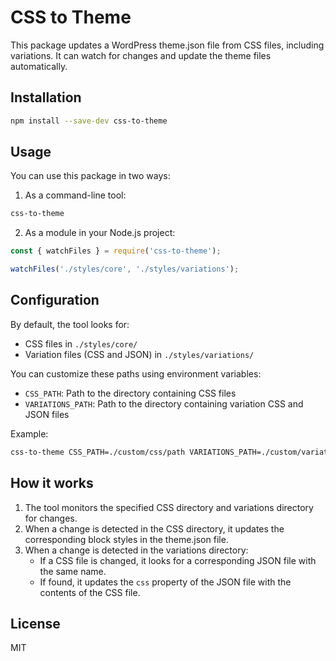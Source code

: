 # CSS to Theme

This package updates a WordPress theme.json file from CSS files, including variations. It can watch for changes and update the theme files automatically.

## Installation

```bash
npm install --save-dev css-to-theme
```

## Usage

You can use this package in two ways:

1. As a command-line tool:

```bash
css-to-theme
```

2. As a module in your Node.js project:

```javascript
const { watchFiles } = require('css-to-theme');

watchFiles('./styles/core', './styles/variations');
```

## Configuration

By default, the tool looks for:
- CSS files in `./styles/core/`
- Variation files (CSS and JSON) in `./styles/variations/`

You can customize these paths using environment variables:

- `CSS_PATH`: Path to the directory containing CSS files
- `VARIATIONS_PATH`: Path to the directory containing variation CSS and JSON files

Example:

```bash
css-to-theme CSS_PATH=./custom/css/path VARIATIONS_PATH=./custom/variations/path 
```

## How it works

1. The tool monitors the specified CSS directory and variations directory for changes.
2. When a change is detected in the CSS directory, it updates the corresponding block styles in the theme.json file.
3. When a change is detected in the variations directory:
   - If a CSS file is changed, it looks for a corresponding JSON file with the same name.
   - If found, it updates the `css` property of the JSON file with the contents of the CSS file.

## License

MIT
